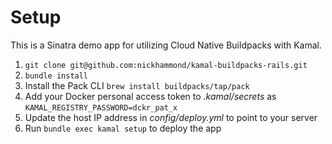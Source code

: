 # Setup

This is a Sinatra demo app for utilizing Cloud Native Buildpacks with Kamal.

1. `git clone git@github.com:nickhammond/kamal-buildpacks-rails.git`
2. `bundle install`
3. Install the Pack CLI `brew install buildpacks/tap/pack`
4. Add your Docker personal access token to _.kamal/secrets_  as `KAMAL_REGISTRY_PASSWORD=dckr_pat_x`
5. Update the host IP address in _config/deploy.yml_ to point to your server
3. Run `bundle exec kamal setup` to deploy the app